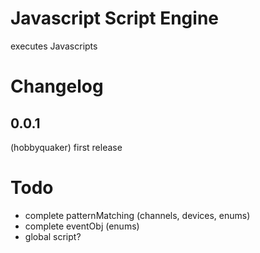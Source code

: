 # Javascript Script Engine

executes Javascripts


# Changelog

## 0.0.1

(hobbyquaker) first release

# Todo

* complete patternMatching (channels, devices, enums)
* complete eventObj (enums)
* global script?